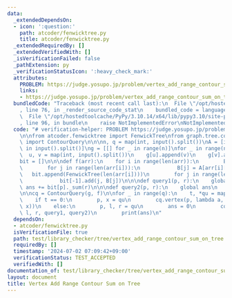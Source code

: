 ```yaml
---
data:
  _extendedDependsOn:
  - icon: ':question:'
    path: atcoder/fenwicktree.py
    title: atcoder/fenwicktree.py
  _extendedRequiredBy: []
  _extendedVerifiedWith: []
  _isVerificationFailed: false
  _pathExtension: py
  _verificationStatusIcon: ':heavy_check_mark:'
  attributes:
    PROBLEM: https://judge.yosupo.jp/problem/vertex_add_range_contour_sum_on_tree
    links:
    - https://judge.yosupo.jp/problem/vertex_add_range_contour_sum_on_tree
  bundledCode: "Traceback (most recent call last):\n  File \"/opt/hostedtoolcache/PyPy/3.10.14/x64/lib/pypy3.10/site-packages/onlinejudge_verify/documentation/build.py\"\
    , line 76, in _render_source_code_stat\n    bundled_code = language.bundle(\n\
    \  File \"/opt/hostedtoolcache/PyPy/3.10.14/x64/lib/pypy3.10/site-packages/onlinejudge_verify/languages/python.py\"\
    , line 96, in bundle\n    raise NotImplementedError\nNotImplementedError\n"
  code: "# verification-helper: PROBLEM https://judge.yosupo.jp/problem/vertex_add_range_contour_sum_on_tree\n\
    \n\nfrom atcoder.fenwicktree import FenwickTree\nfrom graph.tree.contour_query\
    \ import ContourQuery\n\n\nn, q = map(int, input().split())\nA = [int(x) for x\
    \ in input().split()]\ng = [[] for _ in range(n)]\nfor _ in range(n - 1):\n  \
    \  u, v = map(int, input().split())\n    g[u].append(v)\n    g[v].append(u)\n\n\
    bit = []\n\n\ndef f(arr):\n    for i in range(len(arr)):\n        B = [0] * len(arr[i])\n\
    \        for j in range(len(arr[i])):\n            B[j] = A[arr[i][j]]\n     \
    \   bit.append(FenwickTree(len(arr[i])))\n        for j in range(len(arr[i])):\n\
    \            bit[-1].add(j, B[j])\n\n\ndef query1(p, r):\n    global ans\n   \
    \ ans += bit[p]._sum(r)\n\n\ndef query2(p, r):\n    global ans\n    ans -= bit[p]._sum(r)\n\
    \n\ncq = ContourQuery(g, f)\n\nfor _ in range(q):\n    t, *qu = map(int, input().split())\n\
    \    if t == 0:\n        p, x = qu\n        cq.vertex(p, lambda a, b: bit[a].add(b,\
    \ x))\n    else:\n        p, l, r = qu\n        ans = 0\n        cq.range_contour(p,\
    \ l, r, query1, query2)\n        print(ans)\n"
  dependsOn:
  - atcoder/fenwicktree.py
  isVerificationFile: true
  path: test/library_checker/tree/vertex_add_range_contour_sum_on_tree.test.py
  requiredBy: []
  timestamp: '2024-07-02 07:09:42+09:00'
  verificationStatus: TEST_ACCEPTED
  verifiedWith: []
documentation_of: test/library_checker/tree/vertex_add_range_contour_sum_on_tree.test.py
layout: document
title: Vertex Add Range Contour Sum on Tree
---
```

